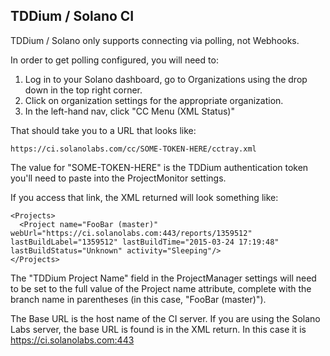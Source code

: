 ## TDDium / Solano CI

TDDium / Solano only supports connecting via polling, not Webhooks.

In order to get polling configured, you will need to: 

1. Log in to your Solano dashboard, go to Organizations using the drop down in the top right corner.
2. Click on organization settings for the appropriate organization. 
3. In the left-hand nav, click "CC Menu (XML Status)"

That should take you to a URL that looks like:

    https://ci.solanolabs.com/cc/SOME-TOKEN-HERE/cctray.xml

The value for "SOME-TOKEN-HERE" is the TDDium authentication token you'll need to paste into the ProjectMonitor settings.

If you access that link, the XML returned will look something like:

~~~
<Projects>
  <Project name="FooBar (master)" webUrl="https://ci.solanolabs.com:443/reports/1359512" lastBuildLabel="1359512" lastBuildTime="2015-03-24 17:19:48" lastBuildStatus="Unknown" activity="Sleeping"/>
</Projects>
~~~

The "TDDium Project Name" field in the ProjectManager settings will need to be set to the full value of the Project
name attribute, complete with the branch name in parentheses (in this case, "FooBar (master)").

The Base URL is the host name of the CI server. If you are using the Solano Labs server, the base URL is found is in the XML return. In this case it is https://ci.solanolabs.com:443

